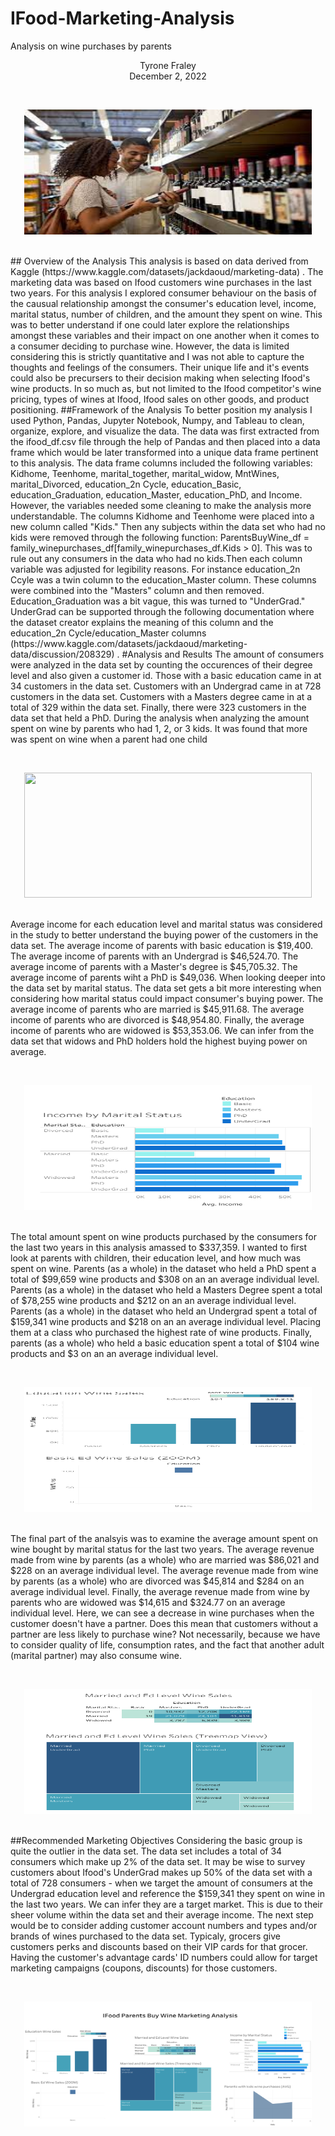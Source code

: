 # IFood-Marketing-Analysis
Analysis on wine purchases by parents
<br/>
<p align="center">Tyrone Fraley<br/>
December 2, 2022<br/>
<p/>
<br/>
<p align="center">
  <img width="460" height="200" src="./Images/Buywine.jpeg">
</p>
<br/>
## Overview of the Analysis
This analysis is based on data derived from Kaggle (https://www.kaggle.com/datasets/jackdaoud/marketing-data) . The marketing data was based on Ifood customers wine purchases in the last two years. For this analysis I explored consumer behaviour on the basis of the causual relationship amongst the consumer's education level, income, marital status, number of children, and the amount they spent on wine. This was to better understand if one could later explore the relationships amongst these variables and their impact on one another when it comes to a consumer deciding to purchase wine. However, the data is limited considering this is strictly quantitative and I was not able to capture the thoughts and feelings of the consumers. Their unique life and it's events could also be precursers to their decision making when selecting Ifood's wine products. In so much as, but not limited to the Ifood competitor's wine pricing, types of wines at Ifood, Ifood sales on other goods, and product positioning. 
##Framework of the Analysis
To better position my analysis I used Python, Pandas, Jupyter Notebook, Numpy, and Tableau to clean, organize, explore, and visualize the data. The data was first extracted from the ifood_df.csv file through the help of Pandas and then placed into a data frame which would be later transformed into a unique data frame pertinent to this analysis. The data frame columns included the following variables: Kidhome, Teenhome, marital_together, marital_widow, MntWines, marital_Divorced, education_2n Cycle, education_Basic, education_Graduation, education_Master, education_PhD, and Income. However, the variables needed some cleaning to make the analysis more understandable. The columns Kidhome and Teenhome were placed into a new column called "Kids." Then any subjects within the data set who had no kids were removed through the following function: ParentsBuyWine_df = family_winepurchases_df[family_winepurchases_df.Kids > 0]. This was to rule out any consumers in the data who had no kids.Then each column variable was adjusted for legibility reasons. For instance education_2n Ccyle was a twin column to the education_Master column. These columns were combined into the "Masters" column and then removed. Education_Graduation was a bit vague, this was turned to "UnderGrad." UnderGrad can be supported through the following documentation where the dataset creator explains the meaning of this column and the education_2n Cycle/education_Master columns (https://www.kaggle.com/datasets/jackdaoud/marketing-data/discussion/208329) . 
#Analysis and Results
The amount of consumers were analyzed in the data set by counting the occurences of their degree level and also given a customer id. Those with a basic education came in at 34 customers in the data set. Customers with an Undergrad came in at 728 customers in the data set. Customers with a Masters degree came in at a total of 329 within the data set. Finally, there were 323 customers in the data set that held a PhD. During the analysis when analyzing the amount spent on wine by parents who had 1, 2, or 3 kids. It was found that more was spent on wine when a parent had one child
<p/>
<br/>
<p align="center">
  <img width="460" height="200" src="../Images/Kids.png">
</p>
<br/>
Average income for each education level and marital status was considered in the study to better understand the buying power of the customers in the data set. The average income of parents with basic education is $19,400. The average income of parents with an Undergrad is $46,524.70. The average income of parents with a Master's degree is $45,705.32. The average income of parents wiht a PhD is $49,036. When looking deeper into the data set by marital status. The data set gets a bit more interesting when considering how marital status could impact consumer's buying power. The average income of parents who are married is $45,911.68. The average income of parents who are divorced is $48,954.80. Finally, the average income of parents who are widowed is $53,353.06. We can infer from the data set that widows and PhD holders hold the highest buying power on average.
<p/>
<br/>
<p align="center">
  <img width="460" height="200" src="./Images/Income.png">
</p>
<br/>
The total amount spent on wine products purchased by the consumers for the last two years in this analysis amassed to $337,359. I wanted to first look at parents with children, their education level, and how much was spent on wine. Parents (as a whole) in the dataset who held a PhD spent a total of $99,659 wine products and $308 on an an average individual level. Parents (as a whole) in the dataset who held a Masters Degree spent a total of $78,255 wine products and $212 on an an average individual level. Parents (as a whole) in the dataset who held an Undergrad spent a total of $159,341 wine products and $218 on an an average individual level. Placing them at a class who purchased the highest rate of wine products. Finally, parents (as a whole) who held a basic education spent a total of $104 wine products and $3 on an an average individual level. 
<p/>
<br/>
<p align="center">
  <img width="460" height="200" src="./Images/EducationSales.png">
</p>
<br/>
The final part of the analsyis was to examine the average amount spent on wine bought by marital status for the last two years. The average revenue made from wine by parents (as a whole) who are married was $86,021 and $228 on an average individual level. The average revenue made from wine by parents (as a whole) who are divorced was $45,814 and $284 on an average individual level. Finally, the average revenue made from wine by parents who are widowed was $14,615 and $324.77 on an average individual level. Here, we can see a decrease in wine purchases when the customer doesn't have a partner. Does this mean that customers without a partner are less likely to purchase wine? Not necessarily, because we have to consider quality of life, consumption rates, and the fact that another adult (marital partner) may also consume wine.
<p/>
<br/>
<p align="center">
  <img width="460" height="200" src="./Images/SalesTreeMap.png">
</p>
<br/>
##Recommended Marketing Objectives
Considering the basic group is quite the outlier in the data set. The data set includes a total of 34 consumers which make up 2% of the data set. It may be wise to survey customers about Ifood's UnderGrad makes up 50% of the data set with a total of 728 consumers - when we target the amount of consumers at the Undergrad education level and reference the $159,341 they spent on wine in the last two years. We can infer they are a target market. This is due to their sheer volume within the data set and their average income. The next step would be to consider adding customer account numbers and types and/or brands of wines purchased to the data set. Typicaly, grocers give customers perks and discounts based on their VIP cards for that grocer. Having the customer's advantage cards' ID numbers could allow for target marketing campaigns (coupons, discounts) for those customers. 
<p/>
<br/>
<p align="center">
  <img width="460" height="200" src="./Images/Dashboard.png">
</p>
<br/>
